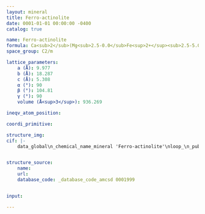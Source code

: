 ```yaml
---
layout: mineral
title: Ferro-actinolite
date: 0001-01-01 00:00:00 -0400
catalog: true

name: Ferro-actinolite
formula: Ca<sub>2</sub>(Mg<sub>2.5-0.0</sub>Fe<sup>2+</sup><sub>2.5-5.0</sub>)Si<sub>8</sub>O<sub>22</sub>(OH)<sub>2</sub>
space_group: C2/m

lattice_parameters:
    a (Å): 9.977
    b (Å): 18.287
    c (Å): 5.308
    α (°): 90
    β (°): 104.81
    γ (°): 90
    volume (Å<sup>3</sup>): 936.269

ineqv_atom_position: 

coordi_primitive: 

structure_img: 
cif: |-
    data_global\n_chemical_name_mineral 'Ferro-actinolite'\nloop_\n_publ_author_name\n'Evans B W'\n'Yang H'\n_journal_name_full 'American Mineralogist'\n_journal_volume 83 \n_journal_year 1998\n_journal_page_first 458\n_journal_page_last 475\n_publ_section_title\n;\n Fe-Mg order-disorder in tremolite-actinolite-ferro-actinolite at ambient\n and high temperature\n Sample- NMNH 168215, from Goose Creek Quarry, Leesburg, Virginia,\n in an alteration of hornblende\n;\n_database_code_amcsd 0001999\n_chemical_formula_sum 'Fe3.98 Mn.196 Mg.88 Ti.002 Ca1.97 Na.028 Si7.98 Al.02 K.044 H1.88 O24'\n_cell_length_a 9.977\n_cell_length_b 18.287\n_cell_length_c 5.308\n_cell_angle_alpha 90\n_cell_angle_beta 104.81\n_cell_angle_gamma 90\n_cell_volume 936.269\n_exptl_crystal_density_diffrn      3.357\n_symmetry_space_group_name_H-M 'C 1 2/m 1'\nloop_\n_space_group_symop_operation_xyz\n  'x,y,z'\n  '1/2+x,1/2+y,z'\n  'x,-y,z'\n  '1/2+x,1/2-y,z'\n  '-x,y,-z'\n  '1/2-x,1/2+y,-z'\n  '-x,-y,-z'\n  '1/2-x,1/2-y,-z'\nloop_\n_atom_site_label\n_atom_site_fract_x\n_atom_site_fract_y\n_atom_site_fract_z\n_atom_site_occupancy\nFe1   0.00000   0.08910   0.50000   0.84100\nMn1   0.00000   0.08910   0.50000   0.02600\nMg1   0.00000   0.08910   0.50000   0.15000\nFe2   0.00000   0.17910   0.00000   0.75400\nMn2   0.00000   0.17910   0.00000   0.06900\nMg2   0.00000   0.17910   0.00000   0.17600\nTi2   0.00000   0.17910   0.00000   0.00100\nFe3   0.00000   0.00000   0.00000   0.77200\nMg3   0.00000   0.00000   0.00000   0.22800\nFe4   0.00000   0.27790   0.50000   0.00900\nMn4   0.00000   0.27790   0.50000   0.00300\nCa4   0.00000   0.27790   0.50000   0.98500\nNa4   0.00000   0.27790   0.50000   0.00300\nSi1   0.27870   0.08360   0.29260   0.99500\nAl1   0.27870   0.08360   0.29260   0.00500\nSi2   0.28860   0.16990   0.80040   1.00000\nNaA(m)   0.04400   0.50000   0.10200   0.01100\nKA(m)   0.04400   0.50000   0.10200   0.02200\nH   0.18600   0.00000   0.75600   0.94000\nO1   0.11300   0.08730   0.21320   1.00000\nO2   0.12180   0.17360   0.72050   1.00000\nO3   0.11050   0.00000   0.71340   1.00000\nO4   0.36690   0.24470   0.79210   1.00000\nO5   0.34390   0.13200   0.09400   1.00000\nO6   0.34240   0.11870   0.58330   1.00000\nO7   0.33280   0.00000   0.29380   1.00000\nloop_\n_atom_site_aniso_label\n_atom_site_aniso_U_11\n_atom_site_aniso_U_22\n_atom_site_aniso_U_33\n_atom_site_aniso_U_12\n_atom_site_aniso_U_13\n_atom_site_aniso_U_23\nFe1 0.00990 0.00678 0.00334 0.00000 0.00301 0.00000\nMn1 0.00990 0.00678 0.00334 0.00000 0.00301 0.00000\nMg1 0.00990 0.00678 0.00334 0.00000 0.00301 0.00000\nFe2 0.00848 0.00678 0.00427 0.00000 0.00276 0.00000\nMn2 0.00848 0.00678 0.00427 0.00000 0.00276 0.00000\nMg2 0.00848 0.00678 0.00427 0.00000 0.00276 0.00000\nTi2 0.00848 0.00678 0.00427 0.00000 0.00276 0.00000\nFe3 0.00896 0.00508 0.00360 0.00000 0.00150 0.00000\nMg3 0.00896 0.00508 0.00360 0.00000 0.00150 0.00000\nFe4 0.01320 0.00847 0.01041 0.00000 0.00802 0.00000\nMn4 0.01320 0.00847 0.01041 0.00000 0.00802 0.00000\nCa4 0.01320 0.00847 0.01041 0.00000 0.00802 0.00000\nNa4 0.01320 0.00847 0.01041 0.00000 0.00802 0.00000\nSi1 0.00707 0.00508 0.00213 -0.00089 0.00226 0.00000\nAl1 0.00707 0.00508 0.00213 -0.00089 0.00226 0.00000\nSi2 0.00660 0.00678 0.00173 -0.00089 0.00150 0.00000\nO1 0.00613 0.00847 0.00454 -0.00089 0.00276 0.00000\nO2 0.00707 0.01016 0.00427 0.00089 0.00100 0.00095\nO3 0.00754 0.01186 0.00947 0.00000 0.00125 0.00000\nO4 0.01367 0.00847 0.00640 -0.00357 0.00677 -0.00190\nO5 0.00848 0.01186 0.00480 -0.00089 0.00226 0.00285\nO6 0.01037 0.01186 0.00160 0.00000 0.00226 -0.00380\nO7 0.01037 0.00508 0.00934 0.00000 0.00226 0.00000\n\n


structure_source: 
    name:
    url:
    database_code: _database_code_amcsd 0001999


input:

---
```

